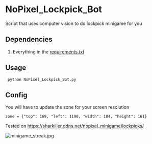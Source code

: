 # NoPixel_Lockpick_Bot
Script that uses computer vision to do lockpick minigame for you

## Dependencies

1. Everything in the [requirements.txt](requirements.txt)

## Usage
``` python NoPixel_Lockpick_Bot.py```

## Config

You will have to update the zone for your screen resolution
```
zone = {"top": 169, "left": 1190, "width": 184, "height": 161}
```

Tested on https://sharkiller.ddns.net/nopixel_minigame/lockpicks/

![minigame_streak.jpg](minigame_streak.jpg)